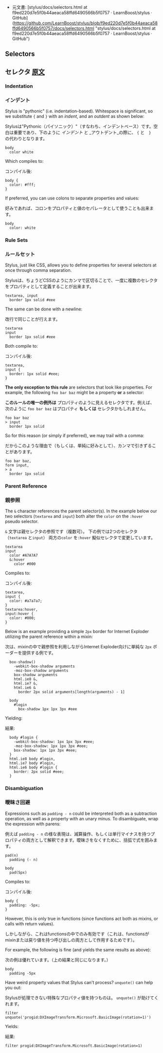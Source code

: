  +  元文書: [stylus/docs/selectors.html at f9ed220d7e5f0b44aeaca58ffd6490566b5f0757 · LearnBoost/stylus · GitHub]
(https://github.com/LearnBoost/stylus/blob/f9ed220d7e5f0b44aeaca58ffd6490566b5f0757/docs/selectors.html 
"stylus/docs/selectors.html at f9ed220d7e5f0b44aeaca58ffd6490566b5f0757 · LearnBoost/stylus · GitHub")

## Selectors 

## セレクタ [原文](http://learnboost.github.com/stylus/docs/selectors.html)

### Indentation

### インデント

Stylus is "pythonic" (i.e. indentation-based). Whitespace is significant, so we substitute `{` and `}` with an _indent_, and an _outdent_ as shown below:

Stylusは"Pythonic（パイソニック）"（すなわち、インデントベース）です。空白は重要であり、下のように _インデント_ と _アウトデント_の際に、 `{` と　`}`　の代わりとなります。

    body
      color white

Which compiles to:

コンパイル後:

    body {
      color: #fff;
    }

If preferred, you can use colons to separate properties and values:

好みであれば、コロンをプロパティと値のセパレータとして使うことも出来ます。

    body
      color: white

### Rule Sets

### ルールセット

Stylus, just like CSS, allows you to define properties for several selectors at once through comma separation.

Stylusは、ちょうどCSSのようにカンマで区切ることで、一度に複数のセレクタをプロパティとして定義することが出来ます。

    textarea, input
      border 1px solid #eee

The same can be done with a newline:

改行で同じことが行えます。

    textarea
    input
      border 1px solid #eee

Both compile to:

コンパイル後:

    textarea,
    input {
      border: 1px solid #eee;
    }

**The only exception to this rule** are selectors that look like properties. For example, the following `foo bar baz` might be a property **or** a selector:

**このルールの唯一の例外は** プロパティのように見えるセレクタです。例えば、次のように `foo bar baz` はプロパティ **もしくは** セレクタかもしれません。

    foo bar baz
    > input
      border 1px solid

So for this reason (or simply if preferred), we may trail with a comma:

だからこのような理由で（もしくは、単純に好みとして）、カンマで引きずることがあります。

    foo bar baz,
    form input,
    > a
      border 1px solid

### Parent Reference

### 親参照

The `&` character references the parent selector(s). In the example below our two selectors (`textarea` and `input`) both alter the `color` on the `:hover` pseudo selector. 

`&` 文字は親セレクタの参照です（複数可）。
下の例では2つのセレクタ（`textarea` と`input`） 両方の`color` を`:hover` 擬似セレクタで変更しています。

    textarea
    input
      color #A7A7A7
      &:hover
        color #000

Compiles to:

コンパイル後:

    textarea,
    input {
      color: #a7a7a7;
    }
    textarea:hover,
    input:hover {
      color: #000;
    }

Below is an example providing a simple `2px` border for Internet Exploder utilizing the parent reference within a mixin:

次は、mixinの中で親参照を利用しながらInternet Exploder向けに単純な `2px` ボーダーを提供する例です。

      box-shadow()
        -webkit-box-shadow arguments
        -moz-box-shadow arguments
        box-shadow arguments
        html.ie8 &,
        html.ie7 &,
        html.ie6 &
          border 2px solid arguments[length(arguments) - 1]

      body
        #login
          box-shadow 1px 1px 3px #eee

Yielding:

結果:

      body #login {
        -webkit-box-shadow: 1px 1px 3px #eee;
        -moz-box-shadow: 1px 1px 3px #eee;
        box-shadow: 1px 1px 3px #eee;
      }
      html.ie8 body #login,
      html.ie7 body #login,
      html.ie6 body #login {
        border: 2px solid #eee;
      }

### Disambiguation

### 曖昧さ回避

Expressions such as `padding - n` could be interpreted both as a subtraction operation, as well as a property with an unary minus. To disambiguate, wrap the expression with parens:

例えば `padding - n` の様な表現は、減算操作、もしくは単行マイナスを持つプロパティの両方として解釈できます。曖昧さをなくすために、括弧で式を囲みます。

    pad(n)
      padding (- n)

    body
      pad(5px)

Compiles to:

コンパイル後:

    body {
      padding: -5px;
    }

However, this is only true in functions (since functions act both as mixins, or calls with return values). 

しかしながら、これはfunctionsの中でのみ有効です（これは、functionsがmixinまたは戻り値を持つ呼び出しの両方として作用するためです）。

For example, the following is fine (and yields the same results as above):

次の例は優れています。（上の結果と同じになります。）

    body
      padding -5px

Have weird property values that Stylus can't process? `unquote()` can help you out:

Stylusが処理できない特殊なプロパティ値を持つものは。 `unquote()` が助けてくれます。

    filter unquote('progid:DXImageTransform.Microsoft.BasicImage(rotation=1)')

Yields:

結果:

    filter progid:DXImageTransform.Microsoft.BasicImage(rotation=1)
    
